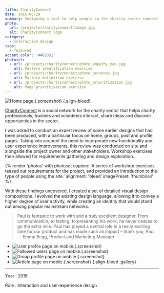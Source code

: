 ```yaml
---
title: CharityConnect
date: 2016-08-19
summary: Designing a tool to help people in the charity sector connect with each other to share ideas and resources.
photo:
  url: /projects/charityconnect/image.jpg
  alt: CharityConnect logo
category:
  - Interaction design
tags:
  - featured
accent_color: '#402031'
photoset:
  - url: /projects/charityconnect/photo_empathy_map.jpg
    alt: Pattern identification exercise
  - url: /projects/charityconnect/photo_personas.jpg
    alt: Pattern definition exercise
  - url: /projects/charityconnect/photo_prioritisation.jpg
    alt: Page prioritisation exercise
---
```

![Home page.](screenshot_homepage.png){.screenshot}
{.align-bleed}

[CharityConnect][1] is a social network for the charity sector that helps charity professionals, trustees and volunteers interact, share ideas and discover opportunities in the sector.

I was asked to conduct an expert review of some earlier designs that had been produced, with a particular focus on home, groups, post and profile pages. Taking into account the need to incorporate new functionality and user experience improvements, this review was conducted on site and alongside the project owner and other stakeholders. Workshop exercises then allowed for requirements gathering and design exploration.

{% render 'photos' with photoset
  caption: 'A series of workshop exercises teased out requirements for the project, and provided an introduction to the type of people using the site.'
  alignment: 'bleed'
  imagePreset: 'thumbnail'
%}

With these findings uncovered, I created a set of detailed visual design compositions. I evolved the existing design language, allowing it to convey a higher degree of user activity, while creating an identity that would stand out among popular mainstream networks.

> Paul is fantastic to work with and a truly excellent designer. From communication, to testing, to presenting his work; he never ceases to go the extra mile. Paul has played a central role in a really exciting time for our product and has made such an impact – thank you, Paul.
> — Emma Begg, Product and Marketing Manager

* ![User profile page on mobile.](screenshot_profile.png){.screenshot}
* ![Followed users page on mobile.](screenshot_following.png){.screenshot}
* ![Group profile page on mobile.](screenshot_group.png){.screenshot}
* ![Article page on mobile.](screenshot_post.png){.screenshot}
  {.align-bleed .gallery}

---

Year
: 2016

Role
: Interaction and user-experience design

[1]: https://www.charityconnect.co.uk
